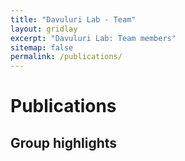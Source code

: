 ```yaml
---
title: "Davuluri Lab - Team"
layout: gridlay
excerpt: "Davuluri Lab: Team members"
sitemap: false
permalink: /publications/
---
```



# Publications

## Group highlights
<!-- 
(For a full list of publications and patents see [below](#full-list-of-publications) or go to [Google Scholar](https://scholar.google.com/citations?user=X0saPWYAAAAJ), [DBLP](https://dblp.org/pid/55/2246.html))

{% assign number_printed = 0 %}
{% for publi in site.data.publist %}

{% assign even_odd = number_printed | modulo: 2 %}
{% if publi.highlight == 1 %}

{% if even_odd == 0 %}
<div class="row">
{% endif %}

<div class="col-sm-6 clearfix">
 <div class="well">
  <pubtit>{{ publi.title }}</pubtit>
  <img src="{{ site.url }}{{ site.baseurl }}/images/pubpic/{{ publi.image }}" class="img-responsive" width="33%" style="float: left" />
  <p>{{ publi.description }}</p>
  <p><em>{{ publi.authors }}</em></p>
  <p><strong><a href="{{ publi.link.url }}">{{ publi.link.display }}</a></strong></p>
  <p class="text-danger"><strong> {{ publi.news1 }}</strong></p>
  <p> {{ publi.news2 }}</p>
 </div>
</div>

{% assign number_printed = number_printed | plus: 1 %}

{% if even_odd == 1 %}
</div>
{% endif %}

{% endif %}
{% endfor %}

{% assign even_odd = number_printed | modulo: 2 %}
{% if even_odd == 1 %}
</div>
{% endif %}

<p> &nbsp; </p>


## Patents
<em>Ramana V. Davuluri, Sharmistha Pal, Yingtao Bi, Louise C. Showe, Donald M. O'rourke, Luke Macyszyn</em><br /> Methods and compositions for diagnosis of glioblastoma or a subtype thereof <br /> <a href="https://patents.google.com/patent/WO2014165753A1/en">US10113201B2 (2018)</a>

## Full List of publications

{% for publi in site.data.publist %}

  {{ publi.title }} <br />
  <em>{{ publi.authors }} </em><br /><a href="{{ publi.link.url }}">{{ publi.link.display }}</a>

{% endfor %}
 -->